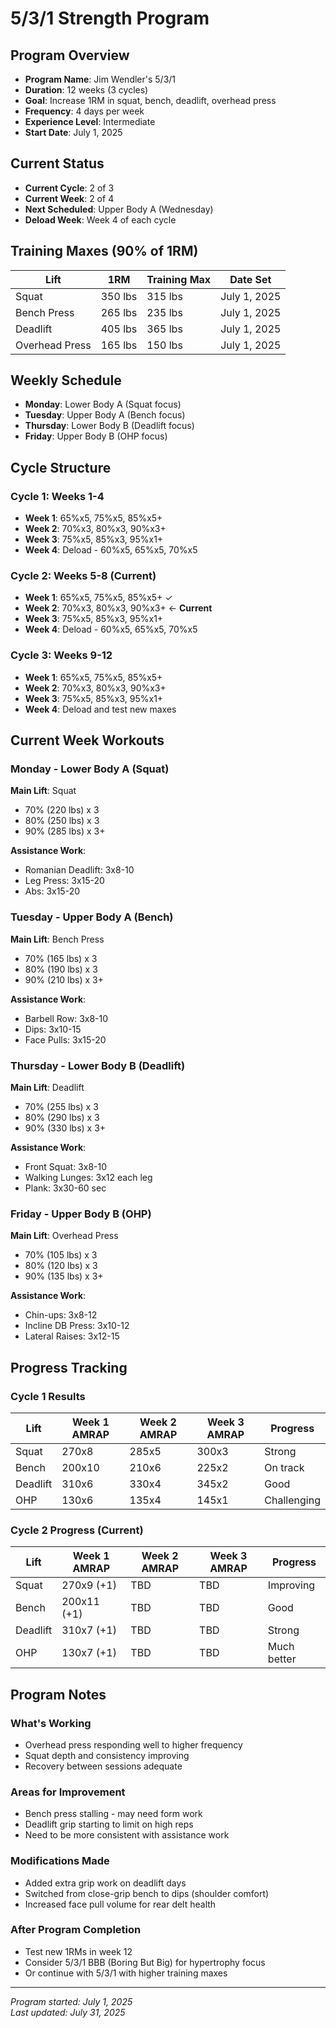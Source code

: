 # 5/3/1 Strength Program

## Program Overview
- **Program Name**: Jim Wendler's 5/3/1
- **Duration**: 12 weeks (3 cycles)
- **Goal**: Increase 1RM in squat, bench, deadlift, overhead press
- **Frequency**: 4 days per week
- **Experience Level**: Intermediate
- **Start Date**: July 1, 2025

## Current Status
- **Current Cycle**: 2 of 3
- **Current Week**: 2 of 4
- **Next Scheduled**: Upper Body A (Wednesday)
- **Deload Week**: Week 4 of each cycle

## Training Maxes (90% of 1RM)
| Lift | 1RM | Training Max | Date Set |
|------|-----|-------------|----------|
| Squat | 350 lbs | 315 lbs | July 1, 2025 |
| Bench Press | 265 lbs | 235 lbs | July 1, 2025 |
| Deadlift | 405 lbs | 365 lbs | July 1, 2025 |
| Overhead Press | 165 lbs | 150 lbs | July 1, 2025 |

## Weekly Schedule
- **Monday**: Lower Body A (Squat focus)
- **Tuesday**: Upper Body A (Bench focus)
- **Thursday**: Lower Body B (Deadlift focus)  
- **Friday**: Upper Body B (OHP focus)

## Cycle Structure

### Cycle 1: Weeks 1-4
- **Week 1**: 65%x5, 75%x5, 85%x5+
- **Week 2**: 70%x3, 80%x3, 90%x3+
- **Week 3**: 75%x5, 85%x3, 95%x1+
- **Week 4**: Deload - 60%x5, 65%x5, 70%x5

### Cycle 2: Weeks 5-8 (Current)
- **Week 1**: 65%x5, 75%x5, 85%x5+ ✓
- **Week 2**: 70%x3, 80%x3, 90%x3+ ← **Current**
- **Week 3**: 75%x5, 85%x3, 95%x1+
- **Week 4**: Deload - 60%x5, 65%x5, 70%x5

### Cycle 3: Weeks 9-12
- **Week 1**: 65%x5, 75%x5, 85%x5+
- **Week 2**: 70%x3, 80%x3, 90%x3+
- **Week 3**: 75%x5, 85%x3, 95%x1+
- **Week 4**: Deload and test new maxes

## Current Week Workouts

### Monday - Lower Body A (Squat)
**Main Lift**: Squat
- 70% (220 lbs) x 3
- 80% (250 lbs) x 3  
- 90% (285 lbs) x 3+

**Assistance Work**:
- Romanian Deadlift: 3x8-10
- Leg Press: 3x15-20
- Abs: 3x15-20

### Tuesday - Upper Body A (Bench)
**Main Lift**: Bench Press
- 70% (165 lbs) x 3
- 80% (190 lbs) x 3
- 90% (210 lbs) x 3+

**Assistance Work**:
- Barbell Row: 3x8-10
- Dips: 3x10-15
- Face Pulls: 3x15-20

### Thursday - Lower Body B (Deadlift)
**Main Lift**: Deadlift
- 70% (255 lbs) x 3
- 80% (290 lbs) x 3
- 90% (330 lbs) x 3+

**Assistance Work**:
- Front Squat: 3x8-10
- Walking Lunges: 3x12 each leg
- Plank: 3x30-60 sec

### Friday - Upper Body B (OHP)
**Main Lift**: Overhead Press
- 70% (105 lbs) x 3
- 80% (120 lbs) x 3
- 90% (135 lbs) x 3+

**Assistance Work**:
- Chin-ups: 3x8-12
- Incline DB Press: 3x10-12
- Lateral Raises: 3x12-15

## Progress Tracking

### Cycle 1 Results
| Lift | Week 1 AMRAP | Week 2 AMRAP | Week 3 AMRAP | Progress |
|------|-------------|-------------|-------------|----------|
| Squat | 270x8 | 285x5 | 300x3 | Strong |
| Bench | 200x10 | 210x6 | 225x2 | On track |
| Deadlift | 310x6 | 330x4 | 345x2 | Good |
| OHP | 130x6 | 135x4 | 145x1 | Challenging |

### Cycle 2 Progress (Current)
| Lift | Week 1 AMRAP | Week 2 AMRAP | Week 3 AMRAP | Progress |
|------|-------------|-------------|-------------|----------|
| Squat | 270x9 (+1) | TBD | TBD | Improving |
| Bench | 200x11 (+1) | TBD | TBD | Good |
| Deadlift | 310x7 (+1) | TBD | TBD | Strong |
| OHP | 130x7 (+1) | TBD | TBD | Much better |

## Program Notes

### What's Working
- Overhead press responding well to higher frequency
- Squat depth and consistency improving
- Recovery between sessions adequate

### Areas for Improvement
- Bench press stalling - may need form work
- Deadlift grip starting to limit on high reps
- Need to be more consistent with assistance work

### Modifications Made
- Added extra grip work on deadlift days
- Switched from close-grip bench to dips (shoulder comfort)
- Increased face pull volume for rear delt health

### After Program Completion
- Test new 1RMs in week 12
- Consider 5/3/1 BBB (Boring But Big) for hypertrophy focus
- Or continue with 5/3/1 with higher training maxes

---
*Program started: July 1, 2025*  
*Last updated: July 31, 2025*